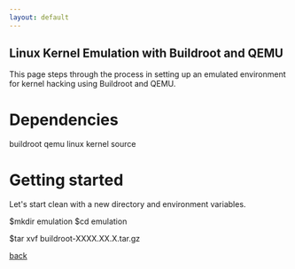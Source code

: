 ```yaml
---
layout: default
---
```


## Linux Kernel Emulation with Buildroot and QEMU 

This page steps through the process in setting up an emulated environment for kernel hacking using Buildroot and QEMU.


# Dependencies  

buildroot
qemu
linux kernel source

# Getting started
Let's start clean with a new directory and environment variables.

$mkdir emulation
$cd emulation

$tar xvf buildroot-XXXX.XX.X.tar.gz







[back](./)
